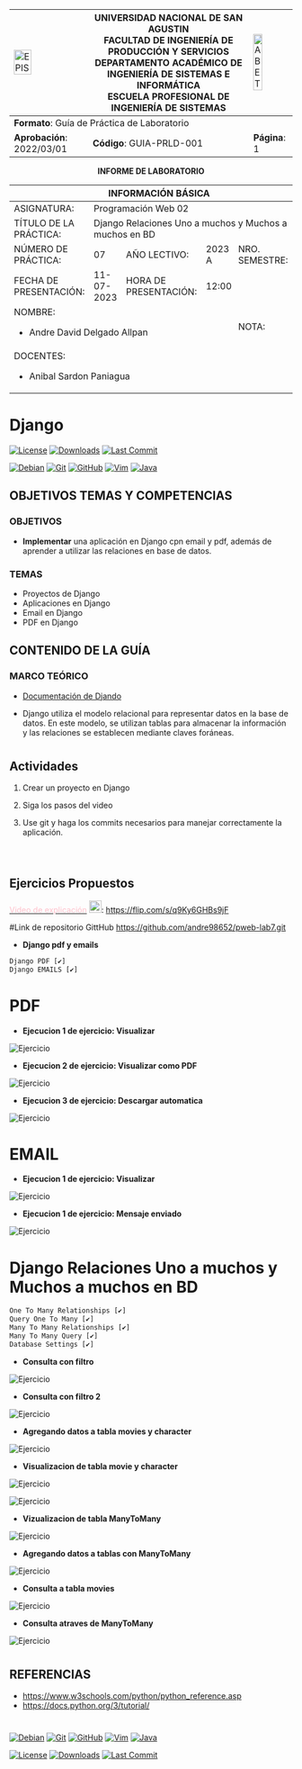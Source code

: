 <div>
<table width="1000px">
    <theader>
        <tr>
            <td><img src="https://github.com/rescobedoq/pw2/blob/main/epis.png?raw=true" alt="EPIS" style="width:50%; height:auto"/></td>
            <th>
                <span style="font-weight:bold;">UNIVERSIDAD NACIONAL DE SAN AGUSTIN</span><br />
                <span style="font-weight:bold;">FACULTAD DE INGENIERÍA DE PRODUCCIÓN Y SERVICIOS</span><br />
                <span style="font-weight:bold;">DEPARTAMENTO ACADÉMICO DE INGENIERÍA DE SISTEMAS E INFORMÁTICA</span><br />
                <span style="font-weight:bold;">ESCUELA PROFESIONAL DE INGENIERÍA DE SISTEMAS</span>
            </th>
            <td><img src="https://github.com/rescobedoq/pw2/blob/main/abet.png?raw=true" alt="ABET" style="width:50%; height:auto"/></td>
        </tr>
    </theader>
    <tbody>
        <tr><td colspan="3"><span style="font-weight:bold;">Formato</span>: Guía de Práctica de Laboratorio</td></tr>
        <tr><td><span style="font-weight:bold;">Aprobación</span>:  2022/03/01</td><td><span style="font-weight:bold;">Código</span>: GUIA-PRLD-001</td><td><span style="font-weight:bold;">Página</span>: 1</td></tr>
    </tbody>
</table>
</div>

<div align="center">
    <span style="font-weight:bold;">INFORME DE LABORATORIO</span><br />
</div>

<div align="center">
    <table width="1000px">
        <theader>
            <tr><th colspan="6">INFORMACIÓN BÁSICA</th></tr>
        </theader>
        <tbody>
            <tr><td>ASIGNATURA:</td><td colspan="5">Programación Web 02</td></tr>
            <tr><td>TÍTULO DE LA PRÁCTICA:</td><td colspan="5">Django Relaciones Uno a muchos y Muchos a muchos en BD</td></tr>
            <tr><td>NÚMERO DE PRÁCTICA:</td><td>07</td><td>AÑO LECTIVO:</td><td>2023 A</td><td>NRO. SEMESTRE:</td><td width="60px">  III  </td></tr>
            <tr><td>FECHA DE PRESENTACIÓN:</td><td>11-07-2023</td><td>HORA DE PRESENTACIÓN:</td><td colspan="3">12:00</td></tr>
            <tr>
              <td colspan="4">NOMBRE:
                <ul>
            	    <li>Andre David Delgado Allpan</li>
                </ul>
              </td>
              <td>NOTA:</td><td></td>
            </tr>
            <tr>
              <td colspan="6" width="1000px">DOCENTES:
                <ul>
        	        <li>Anibal Sardon Paniagua</li>
                </ul>
              </td>
            </tr>
        </tbody>
    </table>
</div>

# Django

[![License][license]][license-file]
[![Downloads][downloads]][releases]
[![Last Commit][last-commit]][releases]

[![Debian][Debian]][debian-site]
[![Git][Git]][git-site]
[![GitHub][GitHub]][github-site]
[![Vim][Vim]][vim-site]
[![Java][Java]][java-site]

## OBJETIVOS TEMAS Y COMPETENCIAS

### OBJETIVOS

- **Implementar** una aplicación en Django cpn email y pdf, además de aprender a utilizar las relaciones en base de datos.

### TEMAS

- Proyectos de Django
- Aplicaciones en Django
- Email en Django
- PDF en Django


## CONTENIDO DE LA GUÍA

### MARCO TEÓRICO

- [Documentación de Djando](https://docs.djangoproject.com/es/3.2/)

- Django utiliza el modelo relacional para representar datos en la base de datos. En este modelo, se utilizan tablas para almacenar la información y las relaciones se establecen mediante claves foráneas.

#

## Actividades

1. Crear un proyecto en Django <br>

2. Siga los pasos del video <br>

3. Use git y haga los commits necesarios para manejar correctamente la aplicación.

<br>

#

## Ejercicios Propuestos

<a href="https://flip.com/s/q9Ky6GHBs9jF"><span style="color:pink;">Video de explicación</span></a>
[<img src="https://images.prismic.io/lbpsedtech/3db6958f-6434-4355-922c-4cc17f86fc25_FlipLogo.png?ixlib=gatsbyFP&auto=compress%2Cformat&fit=max&rect=0%2C0%2C512%2C512&w=512&h=512" alt="Flip" width="22" height="22">](https://flip.com/s/q9Ky6GHBs9jF): https://flip.com/s/q9Ky6GHBs9jF

#Link de repositorio GittHub
https://github.com/andre98652/pweb-lab7.git


* **Django pdf y emails**

```python
Django PDF [✔]
Django EMAILS [✔]
```

# PDF
* **Ejecucion 1 de ejercicio: Visualizar**

![Ejercicio](imagenes/pdf1.png)

* **Ejecucion 2 de ejercicio: Visualizar como PDF**

![Ejercicio](imagenes/pdf2.png)

* **Ejecucion 3 de ejercicio: Descargar automatica**

![Ejercicio](imagenes/pdf3.png)

# EMAIL

* **Ejecucion 1 de ejercicio: Visualizar**

![Ejercicio](imagenes/email1.png)

* **Ejecucion 1 de ejercicio: Mensaje enviado**

![Ejercicio](imagenes/email2.png)

# Django Relaciones Uno a muchos y Muchos a muchos en BD

```python
One To Many Relationships [✔]
Query One To Many [✔]
Many To Many Relationships [✔]
Many To Many Query [✔]
Database Settings [✔]
```
* **Consulta con filtro**

![Ejercicio](imagenes/consultaFiltro.png)

* **Consulta con filtro 2**

![Ejercicio](imagenes/consulta2.png)

* **Agregando datos a tabla movies y character**

![Ejercicio](imagenes/consulta_movies.png)

* **Visualizacion de tabla movie y character**

![Ejercicio](imagenes/tabla_movies.png)

![Ejercicio](imagenes/tabla_character.png)

* **Vizualizacion de tabla ManyToMany**

![Ejercicio](imagenes/tabla_manytomany.png)

* **Agregando datos a tablas con ManyToMany**

![Ejercicio](imagenes/agregando_datos_manytomany.png)

* **Consulta a tabla movies**

![Ejercicio](imagenes/consulta_movies2.png)

* **Consulta atraves de ManyToMany**

![Ejercicio](imagenes/consulta_movies3.png)
#


## REFERENCIAS

- https://www.w3schools.com/python/python_reference.asp
- https://docs.python.org/3/tutorial/

#

[license]: https://img.shields.io/github/license/rescobedoq/pw2?label=rescobedoq
[license-file]: https://github.com/rescobedoq/pw2/blob/main/LICENSE
[downloads]: https://img.shields.io/github/downloads/rescobedoq/pw2/total?label=Downloads
[releases]: https://github.com/rescobedoq/pw2/releases/
[last-commit]: https://img.shields.io/github/last-commit/rescobedoq/pw2?label=Last%20Commit
[Debian]: https://img.shields.io/badge/Debian-D70A53?style=for-the-badge&logo=debian&logoColor=white
[debian-site]: https://www.debian.org/index.es.html
[Git]: https://img.shields.io/badge/git-%23F05033.svg?style=for-the-badge&logo=git&logoColor=white
[git-site]: https://git-scm.com/
[GitHub]: https://img.shields.io/badge/github-%23121011.svg?style=for-the-badge&logo=github&logoColor=white
[github-site]: https://github.com/
[Vim]: https://img.shields.io/badge/VIM-%2311AB00.svg?style=for-the-badge&logo=vim&logoColor=white
[vim-site]: https://www.vim.org/
[Java]: https://img.shields.io/badge/java-%23ED8B00.svg?style=for-the-badge&logo=java&logoColor=white
[java-site]: https://docs.oracle.com/javase/tutorial/

[![Debian][Debian]][debian-site]
[![Git][Git]][git-site]
[![GitHub][GitHub]][github-site]
[![Vim][Vim]][vim-site]
[![Java][Java]][java-site]

[![License][license]][license-file]
[![Downloads][downloads]][releases]
[![Last Commit][last-commit]][releases]